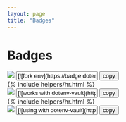 ```yaml
---
layout: page
title: "Badges"
---
```


# Badges

<div class="form-row">
  <div class="col">
    <img src="https://badge.dotenv.org/fork.svg?r=1">
    <input id="fork-dotenv-vault" type="text" class="form-control form-control-sm font-monospace" value="[![fork env](https://badge.dotenv.org/fork.svg?r=1)](https://www.dotenv.org/r/github.com/dotenv-org/dotenv-vault?r=1)">
    <button class="btn btn-sm btn-outline-secondary clipboard-btn" data-clipboard-action="copy" data-clipboard-target="#fork-dotenv-vault">
      copy
    </button>
  </div>
</div>
{% include helpers/hr.html %}
<div class="form-row">
  <div class="col">
    <img src="https://badge.dotenv.org/works-with.svg?r=1">
    <input id="works-with-dotenv-vault" type="text" class="form-control form-control-sm font-monospace" value="[![works with dotenv-vault](https://badge.dotenv.org/works-with.svg?r=1)](https://www.dotenv.org/r/github.com/dotenv-org/dotenv-vault?r=1)">
    <button class="btn btn-sm btn-outline-secondary clipboard-btn" data-clipboard-action="copy" data-clipboard-target="#works-with-dotenv-vault">
      copy
    </button>
   </div>
</div>
{% include helpers/hr.html %}
<div class="form-row mb-2">
  <div class="col">
    <img src="https://badge.dotenv.org/using.svg?r=1">
    <input id="using-dotenv" type="text" class="form-control form-control-sm font-monospace" value="[![using with dotenv-vault](https://badge.dotenv.org/using.svg?r=1)](https://www.dotenv.org/r/github.com/motdotla/dotenv?r=1)">
    <button class="btn btn-sm btn-outline-secondary clipboard-btn" data-clipboard-action="copy" data-clipboard-target="#using-dotenv">
      copy
    </button>
  </div>
</div>

